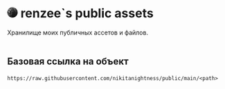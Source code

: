 <h1><img src="https://raw.githubusercontent.com/nikitanightness/public/main/repo/readme-md-24.png"> renzee`s public assets</h1>

Хранилище моих публичных ассетов и файлов.<br/><br/>

## Базовая ссылка на объект
```
https://raw.githubusercontent.com/nikitanightness/public/main/<path>
```
